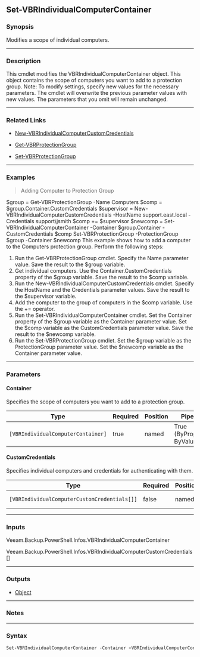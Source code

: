 Set-VBRIndividualComputerContainer
----------------------------------

### Synopsis
Modifies a scope of individual computers.

---

### Description

This cmdlet modifies the VBRIndividualComputerContainer object. This object contains the scope of computers you want to add to a protection group.
Note: To modify settings, specify new values for the necessary parameters. The cmdlet will overwrite the previous parameter values with new values. The parameters that you omit will remain unchanged.

---

### Related Links
* [New-VBRIndividualComputerCustomCredentials](New-VBRIndividualComputerCustomCredentials)

* [Get-VBRProtectionGroup](Get-VBRProtectionGroup)

* [Set-VBRProtectionGroup](Set-VBRProtectionGroup)

---

### Examples
> Adding Computer to Protection Group

$group = Get-VBRProtectionGroup -Name Computers
$comp = $group.Container.CustomCredentials
$supervisor = New-VBRIndividualComputerCustomCredentials -HostName support.east.local -Credentials support\jsmith
$comp += $supervisor
$newcomp = Set-VBRIndividualComputerContainer -Container $group.Container -CustomCredentials $comp
Set-VBRProtectionGroup -ProtectionGroup $group -Container $newcomp
This example shows how to add a computer to the Computers protection group.
Perform the following steps:
1. Run the Get-VBRProtectionGroup cmdlet. Specify the Name parameter value. Save the result to the $group variable.
2. Get individual computers. Use the Container.CustomCredentials property of the $group variable. Save the result to the $comp variable.
3. Run the New-VBRIndividualComputerCustomCredentials cmdlet. Specify the HostName and the Credentials parameter values. Save the result to the $supervisor variable.
4. Add the computer to the group of computers in the $comp variable. Use the += operator.
5. Run the Set-VBRIndividualComputerContainer cmdlet. Set the Container property of the $group variable as the Container parameter value. Set the $comp variable as the CustomCredentials parameter value. Save the result to the $newcomp variable.
6. Run the Set-VBRProtectionGroup cmdlet. Set the $group variable as the ProtectionGroup parameter value. Set the $newcomp variable as the Container parameter value.

---

### Parameters
#### **Container**
Specifies the scope of computers you want to add to a protection group.

|Type                              |Required|Position|PipelineInput                 |
|----------------------------------|--------|--------|------------------------------|
|`[VBRIndividualComputerContainer]`|true    |named   |True (ByPropertyName, ByValue)|

#### **CustomCredentials**
Specifies individual computers and credentials for authenticating with them.

|Type                                        |Required|Position|PipelineInput        |
|--------------------------------------------|--------|--------|---------------------|
|`[VBRIndividualComputerCustomCredentials[]]`|false   |named   |True (ByPropertyName)|

---

### Inputs
Veeam.Backup.PowerShell.Infos.VBRIndividualComputerContainer

Veeam.Backup.PowerShell.Infos.VBRIndividualComputerCustomCredentials[]

---

### Outputs
* [Object](https://learn.microsoft.com/en-us/dotnet/api/System.Object)

---

### Notes

---

### Syntax
```PowerShell
Set-VBRIndividualComputerContainer -Container <VBRIndividualComputerContainer> [-CustomCredentials <VBRIndividualComputerCustomCredentials[]>] [<CommonParameters>]
```
